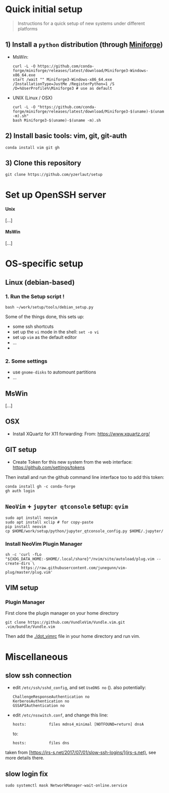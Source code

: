 # Quick initial setup

> Instructions for a quick setup of new systems under different platforms


## 1) Install a `python` distribution (through [Miniforge](https://github.com/conda-forge/miniforge))

- MsWin:
    ```
    curl -L -O https://github.com/conda-forge/miniforge/releases/latest/download/Miniforge3-Windows-x86_64.exe
    start /wait "" Miniforge3-Windows-x86_64.exe /InstallationType=JustMe /RegisterPython=1 /S /D=%UserProfile%\Miniforge3 # use as default
    ```

- UNIX (Linux / OSX)
    ```
    curl -L -O "https://github.com/conda-forge/miniforge/releases/latest/download/Miniforge3-$(uname)-$(uname -m).sh"
    bash Miniforge3-$(uname)-$(uname -m).sh
    ```

## 2) Install basic tools: vim, git, git-auth

```
conda install vim git gh
```

## 3) Clone this repository

```
git clone https://github.com/yzerlaut/setup
```

# Set up OpenSSH server

#### Unix

[...]

#### MsWin

[...]

# OS-specific setup

## Linux (debian-based)

### 1. Run the Setup script !

```
bash ~/work/setup/tools/debian_setup.py
```

Some of the things done, this sets up:
- some ssh shortcuts
- set up the `vi` mode in the shell: `set -o vi`
- set up `vim` as the default editor
- ...
- 

### 2. Some settings

- use `gnome-disks` to automount partitions
- ...

## MsWin

[...]

## OSX

- Install XQuartz for X11 forwarding:
    From: https://www.xquartz.org/

## GIT setup

- Create Token for this new system from the web interface: https://github.com/settings/tokens

Then install and run the github command line interface too to add this token:
```
conda install gh -c conda-forge
gh auth login
```

## `NeoVim` + `jupyter qtconsole` setup: `qvim`

```
sudo apt install neovim
sudo apt install xclip # for copy-paste
pip install neovim 
cp $HOME/work/setup/python/jupyter_qtconsole_config.py $HOME/.jupyter/
```

### Install NeoVim Plugin Manager

```
sh -c 'curl -fLo "${XDG_DATA_HOME:-$HOME/.local/share}"/nvim/site/autoload/plug.vim --create-dirs \
       https://raw.githubusercontent.com/junegunn/vim-plug/master/plug.vim'
```

## VIM setup

### Plugin Manager
First clone the plugin manager on your home directory
```
git clone https://github.com/VundleVim/Vundle.vim.git .vim/bundle/Vundle.vim
```

Then add the [./dot_vimrc](./dot_vimrc) file in your home directory and run vim.

# Miscellaneous

## slow ssh connection

- edit `/etc/ssh/sshd_config`, and set `UseDNS no` ().
    also potentially:
    ```
    ChallengeResponseAuthentication no
    KerberosAuthentication no
    GSSAPIAuthentication no
    ```
- edit `/etc/nsswitch.conf`, and change this line:
    ```
    hosts:          files mdns4_minimal [NOTFOUND=return] dnsA
    ```
    to:
    ```
    hosts:          files dns
    ```

taken from [https://jrs-s.net/2017/07/01/slow-ssh-logins/](jrs-s.net), see more details there.

## slow login fix 
```
sudo systemctl mask NetworkManager-wait-online.service
```

